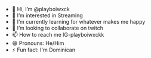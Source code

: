 - 👋 Hi, I’m @playboiwxck
- 👀 I’m interested in Streaming
- 🌱 I’m currently learning for whatever makes me happy
- 💞️ I’m looking to collaborate on twitch
- 📫 How to reach me IG-playboiwxckk
- 😄 Pronouns: He/Him
- ⚡ Fun fact: I'm Dominican

<!---
playboiwxck/playboiwxck is a ✨ special ✨ repository because its `README.md` (this file) appears on your GitHub profile.
You can click the Preview link to take a look at your changes.
--->
